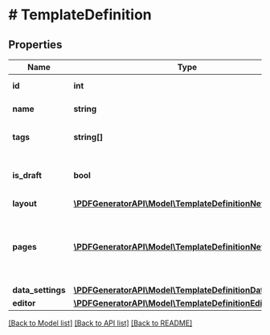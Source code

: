# # TemplateDefinition

## Properties

Name | Type | Description | Notes
------------ | ------------- | ------------- | -------------
**id** | **int** | Unique identifier | [optional] 
**name** | **string** | Template name | [optional] 
**tags** | **string[]** | A list of tags assigned to a template | [optional] 
**is_draft** | **bool** | Indicates if the template is a draft or published. | [optional] 
**layout** | [**\PDFGeneratorAPI\Model\TemplateDefinitionNewLayout**](TemplateDefinitionNewLayout.md) |  | [optional] 
**pages** | [**\PDFGeneratorAPI\Model\TemplateDefinitionNewPages[]**](TemplateDefinitionNewPages.md) | Defines page or label size, margins and components on page or label | [optional] 
**data_settings** | [**\PDFGeneratorAPI\Model\TemplateDefinitionDataSettings**](TemplateDefinitionDataSettings.md) |  | [optional] 
**editor** | [**\PDFGeneratorAPI\Model\TemplateDefinitionEditor**](TemplateDefinitionEditor.md) |  | [optional] 

[[Back to Model list]](../../README.md#documentation-for-models) [[Back to API list]](../../README.md#documentation-for-api-endpoints) [[Back to README]](../../README.md)


